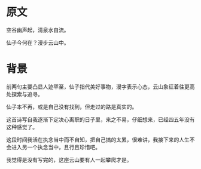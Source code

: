 # 原文

空谷幽声起，清泉水自流。

仙子今何在？漫步云山中。


# 背景

前两句主要凸显人迹罕至，仙子指代美好事物，漫字表示心态，云山象征着往更高处探索与追寻。

仙子本不再，或是自己没有找到，但走过的路是真实的。

这首诗写自我逐渐下定决心离职的日子里，来之不易，仔细想来，已经四五年没有这种感觉了。

这段时间我活在执念当中而不自知，把自己搞的太累，很难讲，我接下来的人生不会进入另一个执念当中，且行且珍惜吧。

我觉得是没有写完的，这座云山要有人一起攀爬才是。